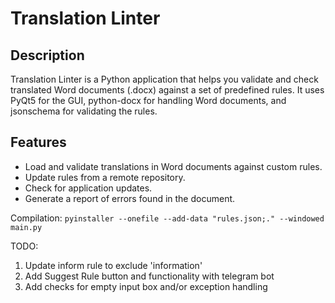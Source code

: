 # Translation Linter

## Description

Translation Linter is a Python application that helps you validate and check translated Word documents (.docx) against a set of predefined rules. It uses PyQt5 for the GUI, python-docx for handling Word documents, and jsonschema for validating the rules.

## Features

- Load and validate translations in Word documents against custom rules.
- Update rules from a remote repository.
- Check for application updates.
- Generate a report of errors found in the document.

Compilation: `pyinstaller --onefile --add-data "rules.json;." --windowed  main.py`

TODO:
1. Update inform rule to exclude 'information'
2. Add Suggest Rule button and functionality with telegram bot
3. Add checks for empty input box and/or exception handling